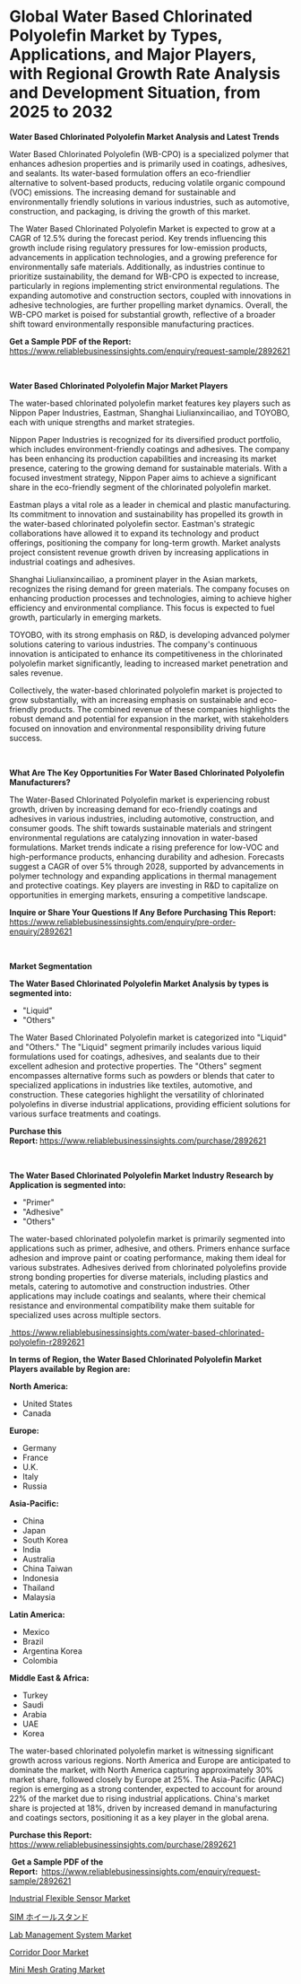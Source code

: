 <p><h1>Global Water Based Chlorinated Polyolefin Market by Types, Applications, and Major Players, with Regional Growth Rate Analysis and Development Situation, from 2025 to 2032</h1></p><p><strong>Water Based Chlorinated Polyolefin Market Analysis and Latest Trends</strong></p>
<p><p>Water Based Chlorinated Polyolefin (WB-CPO) is a specialized polymer that enhances adhesion properties and is primarily used in coatings, adhesives, and sealants. Its water-based formulation offers an eco-friendlier alternative to solvent-based products, reducing volatile organic compound (VOC) emissions. The increasing demand for sustainable and environmentally friendly solutions in various industries, such as automotive, construction, and packaging, is driving the growth of this market.</p><p>The Water Based Chlorinated Polyolefin Market is expected to grow at a CAGR of 12.5% during the forecast period. Key trends influencing this growth include rising regulatory pressures for low-emission products, advancements in application technologies, and a growing preference for environmentally safe materials. Additionally, as industries continue to prioritize sustainability, the demand for WB-CPO is expected to increase, particularly in regions implementing strict environmental regulations. The expanding automotive and construction sectors, coupled with innovations in adhesive technologies, are further propelling market dynamics. Overall, the WB-CPO market is poised for substantial growth, reflective of a broader shift toward environmentally responsible manufacturing practices.</p></p>
<p><strong>Get a Sample PDF of the Report:&nbsp;</strong> <a href="https://www.reliablebusinessinsights.com/enquiry/request-sample/2892621?utm_campaign=101&utm_medium=2&utm_source=Github&utm_content=ia&utm_term=15032025&utm_id=water-based-chlorinated-polyolefin">https://www.reliablebusinessinsights.com/enquiry/request-sample/2892621</a></p>
<p>&nbsp;</p>
<p><strong>Water Based Chlorinated Polyolefin Major Market Players</strong></p>
<p><p>The water-based chlorinated polyolefin market features key players such as Nippon Paper Industries, Eastman, Shanghai Liulianxincailiao, and TOYOBO, each with unique strengths and market strategies.</p><p>Nippon Paper Industries is recognized for its diversified product portfolio, which includes environment-friendly coatings and adhesives. The company has been enhancing its production capabilities and increasing its market presence, catering to the growing demand for sustainable materials. With a focused investment strategy, Nippon Paper aims to achieve a significant share in the eco-friendly segment of the chlorinated polyolefin market.</p><p>Eastman plays a vital role as a leader in chemical and plastic manufacturing. Its commitment to innovation and sustainability has propelled its growth in the water-based chlorinated polyolefin sector. Eastman's strategic collaborations have allowed it to expand its technology and product offerings, positioning the company for long-term growth. Market analysts project consistent revenue growth driven by increasing applications in industrial coatings and adhesives.</p><p>Shanghai Liulianxincailiao, a prominent player in the Asian markets, recognizes the rising demand for green materials. The company focuses on enhancing production processes and technologies, aiming to achieve higher efficiency and environmental compliance. This focus is expected to fuel growth, particularly in emerging markets.</p><p>TOYOBO, with its strong emphasis on R&D, is developing advanced polymer solutions catering to various industries. The company's continuous innovation is anticipated to enhance its competitiveness in the chlorinated polyolefin market significantly, leading to increased market penetration and sales revenue.</p><p>Collectively, the water-based chlorinated polyolefin market is projected to grow substantially, with an increasing emphasis on sustainable and eco-friendly products. The combined revenue of these companies highlights the robust demand and potential for expansion in the market, with stakeholders focused on innovation and environmental responsibility driving future success.</p></p>
<p>&nbsp;</p>
<p><strong>What Are The Key Opportunities For Water Based Chlorinated Polyolefin Manufacturers?</strong></p>
<p><p>The Water-Based Chlorinated Polyolefin market is experiencing robust growth, driven by increasing demand for eco-friendly coatings and adhesives in various industries, including automotive, construction, and consumer goods. The shift towards sustainable materials and stringent environmental regulations are catalyzing innovation in water-based formulations. Market trends indicate a rising preference for low-VOC and high-performance products, enhancing durability and adhesion. Forecasts suggest a CAGR of over 5% through 2028, supported by advancements in polymer technology and expanding applications in thermal management and protective coatings. Key players are investing in R&D to capitalize on opportunities in emerging markets, ensuring a competitive landscape.</p></p>
<p><strong>Inquire or Share Your Questions If Any Before Purchasing This Report:</strong> <a href="https://www.reliablebusinessinsights.com/enquiry/pre-order-enquiry/2892621?utm_campaign=101&utm_medium=2&utm_source=Github&utm_content=ia&utm_term=15032025&utm_id=water-based-chlorinated-polyolefin">https://www.reliablebusinessinsights.com/enquiry/pre-order-enquiry/2892621</a></p>
<p>&nbsp;</p>
<p><strong>Market Segmentation</strong></p>
<p><strong>The Water Based Chlorinated Polyolefin Market Analysis by types is segmented into:</strong></p>
<p><ul><li>"Liquid"</li><li>"Others"</li></ul></p>
<p><p>The Water Based Chlorinated Polyolefin market is categorized into "Liquid" and "Others." The "Liquid" segment primarily includes various liquid formulations used for coatings, adhesives, and sealants due to their excellent adhesion and protective properties. The "Others" segment encompasses alternative forms such as powders or blends that cater to specialized applications in industries like textiles, automotive, and construction. These categories highlight the versatility of chlorinated polyolefins in diverse industrial applications, providing efficient solutions for various surface treatments and coatings.</p></p>
<p><strong>Purchase this Report:&nbsp;</strong><a href="https://www.reliablebusinessinsights.com/purchase/2892621?utm_campaign=101&utm_medium=2&utm_source=Github&utm_content=ia&utm_term=15032025&utm_id=water-based-chlorinated-polyolefin">https://www.reliablebusinessinsights.com/purchase/2892621</a></p>
<p>&nbsp;</p>
<p><strong>The Water Based Chlorinated Polyolefin Market Industry Research by Application is segmented into:</strong></p>
<p><ul><li>"Primer"</li><li>"Adhesive"</li><li>"Others"</li></ul></p>
<p><p>The water-based chlorinated polyolefin market is primarily segmented into applications such as primer, adhesive, and others. Primers enhance surface adhesion and improve paint or coating performance, making them ideal for various substrates. Adhesives derived from chlorinated polyolefins provide strong bonding properties for diverse materials, including plastics and metals, catering to automotive and construction industries. Other applications may include coatings and sealants, where their chemical resistance and environmental compatibility make them suitable for specialized uses across multiple sectors.</p></p>
<p><a href="https://www.reliablebusinessinsights.com/water-based-chlorinated-polyolefin-r2892621?utm_campaign=101&utm_medium=2&utm_source=Github&utm_content=ia&utm_term=15032025&utm_id=water-based-chlorinated-polyolefin">&nbsp;https://www.reliablebusinessinsights.com/water-based-chlorinated-polyolefin-r2892621</a></p>
<p><strong>In terms of Region, the Water Based Chlorinated Polyolefin Market Players available by Region are:</strong></p>
<p>
    <p> <strong> North America: </strong>
        <ul>
            <li>United States</li>
            <li>Canada</li>
        </ul>
        </p> 
    <p> <strong> Europe: </strong>
        <ul>
            <li>Germany</li>
            <li>France</li>
            <li>U.K.</li>
            <li>Italy</li>
            <li>Russia</li>
        </ul>
        </p> 
    <p> <strong> Asia-Pacific: </strong>
        <ul>
            <li>China</li>
            <li>Japan</li>
            <li>South Korea</li>
            <li>India</li>
            <li>Australia</li>
            <li>China Taiwan</li>
            <li>Indonesia</li>
            <li>Thailand</li>
            <li>Malaysia</li>
        </ul>
        </p> 
    <p> <strong> Latin America: </strong>
        <ul>
            <li>Mexico</li>
            <li>Brazil</li>
            <li>Argentina Korea</li>
            <li>Colombia</li>
        </ul>
        </p> 
    <p> <strong> Middle East & Africa: </strong>
        <ul>
            <li>Turkey</li>
            <li>Saudi</li>
            <li>Arabia</li>
            <li>UAE</li>
            <li>Korea</li>
        </ul>
    </p>
    </p>
<p><p>The water-based chlorinated polyolefin market is witnessing significant growth across various regions. North America and Europe are anticipated to dominate the market, with North America capturing approximately 30% market share, followed closely by Europe at 25%. The Asia-Pacific (APAC) region is emerging as a strong contender, expected to account for around 22% of the market due to rising industrial applications. China's market share is projected at 18%, driven by increased demand in manufacturing and coatings sectors, positioning it as a key player in the global arena.</p></p>
<p><strong>Purchase this Report: </strong><a href="https://www.reliablebusinessinsights.com/purchase/2892621?utm_campaign=101&utm_medium=2&utm_source=Github&utm_content=ia&utm_term=15032025&utm_id=water-based-chlorinated-polyolefin">https://www.reliablebusinessinsights.com/purchase/2892621</a></p>
<p>&nbsp;<strong>Get a Sample PDF of the Report:&nbsp;&nbsp;</strong><a href="https://www.reliablebusinessinsights.com/enquiry/request-sample/2892621?utm_campaign=101&utm_medium=2&utm_source=Github&utm_content=ia&utm_term=15032025&utm_id=water-based-chlorinated-polyolefin">https://www.reliablebusinessinsights.com/enquiry/request-sample/2892621</a></p>
<p><strong></strong></p>
<p><p><a href="https://github.com/zymerivarrik6/Market-Research-Report-List-1/blob/main/industrial-flexible-sensor-market.md?utm_campaign=101&utm_medium=2&utm_source=Github&utm_content=ia&utm_term=15032025&utm_id=water-based-chlorinated-polyolefin">Industrial Flexible Sensor Market</a></p><p><a href="https://github.com/lababdou/Market-Research-Report-List-7/blob/main/839152945455.md?utm_campaign=101&utm_medium=2&utm_source=Github&utm_content=ia&utm_term=15032025&utm_id=water-based-chlorinated-polyolefin">SIM ホイールスタンド</a></p><p><a href="https://github.com/djihencygnel74/Market-Research-Report-List-1/blob/main/lab-management-system-market.md?utm_campaign=101&utm_medium=2&utm_source=Github&utm_content=ia&utm_term=15032025&utm_id=water-based-chlorinated-polyolefin">Lab Management System Market</a></p><p><a href="https://github.com/kaforarvero/Market-Research-Report-List-1/blob/main/corridor-door-market.md?utm_campaign=101&utm_medium=2&utm_source=Github&utm_content=ia&utm_term=15032025&utm_id=water-based-chlorinated-polyolefin">Corridor Door Market</a></p><p><a href="https://github.com/messonmengen75/Market-Research-Report-List-1/blob/main/mini-mesh-grating-market.md?utm_campaign=101&utm_medium=2&utm_source=Github&utm_content=ia&utm_term=15032025&utm_id=water-based-chlorinated-polyolefin">Mini Mesh Grating Market</a></p></p>